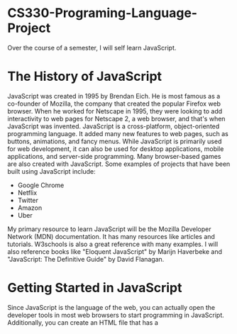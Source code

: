 # CS330-Programing-Language-Project
Over the course of a semester, I will self learn JavaScript.

**The History of JavaScript**
====================================
JavaScript was created in 1995 by Brendan Eich. He is most famous as a co-founder of Mozilla, the company that created the popular Firefox web browser. When he worked for Netscape in 1995, they were looking to add interactivity to web pages for Netscape 2, a web browser, and that's when JavaScript was invented. JavaScript is a cross-platform, object-oriented programming language. It added many new features to web pages, such as buttons, animations, and fancy menus. While JavaScript is primarily used for web development, it can also be used for desktop applications, mobile applications, and server-side programming. Many browser-based games are also created with JavaScript. Some examples of projects that have been built using JavaScript include:


+ Google Chrome
+ Netflix
+ Twitter
+ Amazon
+ Uber


My primary resource to learn JavaScript will be the Mozilla Developer Network (MDN) documentation. It has many resources like articles and tutorials. W3schools is also a great reference with many examples. I will also reference books like "Eloquent JavaScript" by Marijn Haverbeke and "JavaScript: The Definitive Guide" by David Flanagan. 


**Getting Started in JavaScript**
====================================
Since JavaScript is the language of the web, you can actually open the developer tools in most web browsers to start programming in JavaScript. Additionally, you can create an HTML file that has a <script> tag containing JavaScript. If you open the HTML in a web browser, the JavaScript code can be interpreted and executed. You can also use Node.js, which is a JavaScript runtime that allows you to run JavaScript outside of a browser. After downloading Node.js, you can type commands into a terminal to run JavaScript code. There are also special web-based IDEs like CodePen that allow you to execute JavaScript code.
  
There is no one "recommended" programming environment for JavaScript since there are so many ways to run it. For this project, my focus will be on using the Visual Studio Code IDE to write the code and using Node.js and a web browser to run the code.

**Comments in JavaScript**
 ====================================
Comments are often used to add more information about the code and it is ignored by the interpretor. To write single line comments in JavaScript, you type to forward slashes followed by whatever you want in the comment. Here is an example of a comment:

  *// This is a comment*
  
 To write multi-line comments you would start the comment with /* and end with */. Here is an example of a multi-line comment:
  
  '*/* this is
  a multi-line comment */*'

**Resources**
------------
  + w3schools. JavaScript history. https://www.w3schools.com/js/js_history.asp 
  + w3schools. Javascript tutorial. https://www.w3schools.com/js/default.asp
  + The OpenJS Foundation. About Nodejs. https://nodejs.org/en](https://nodejs.org/en/about)
  + Mozilla. JavaScript Reference. https://developer.mozilla.org/en-US/docs/Web/JavaScript/Reference
  + Mozilla. Javascript Guide. https://developer.mozilla.org/en-US/docs/Web/JavaScript/Guide/Introduction
